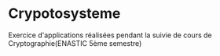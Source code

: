 # Crypotosysteme
Exercice d'applications réalisées pendant la suivie de cours de Cryptographie(ENASTIC 5ème semestre)
